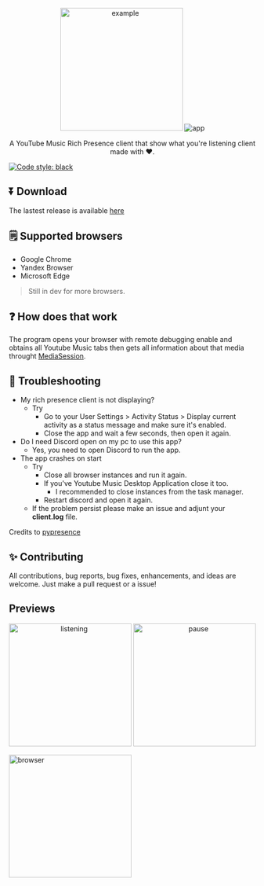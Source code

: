 <p align="center">
<img src="https://github.com/manucabral/YoutubeMusicRPC/blob/main/assets/logo.png?raw=true" width="250" title="example">
<img src="https://github.com/manucabral/YoutubeMusicRPC/blob/main/assets/app.png?raw=true" title="app">
</p>


<p align="center">
   A YouTube Music Rich Presence client that show what you're listening client made with ❤️.
</p>

[![Code style: black](https://img.shields.io/badge/code%20style-black-000000.svg)](https://github.com/psf/black)

## ⏬ Download
The lastest release is available [here](https://github.com/manucabral/YoutubeMusicRPC/releases)

## 🗒️ Supported browsers
- Google Chrome
- Yandex Browser
- Microsoft Edge
> Still in dev for more browsers.


## ❓ How does that work
The program opens your browser with remote debugging enable and obtains all Youtube Music tabs then gets all information about that media throught [MediaSession](https://developer.mozilla.org/en-US/docs/Web/API/MediaSession).

## 🔨 Troubleshooting
- My rich presence client is not displaying?
  - Try
    - Go to your User Settings > Activity Status > Display current activity as a status message and make sure it's enabled.
    - Close the app and wait a few seconds, then open it again.
- Do I need Discord open on my pc to use this app?
    - Yes, you need to open Discord to run the app.
- The app crashes on start
    - Try
        - Close all browser instances and run it again.
        - If you've Youtube Music Desktop Application close it too.
          - I recommended to close instances from the task manager.
        - Restart discord and open it again.
    - If the problem persist please make an issue and adjunt your __client.log__ file.
     

Credits to [pypresence](https://github.com/qwertyquerty/pypresence)

## ✨ Contributing
All contributions, bug reports, bug fixes, enhancements, and ideas are welcome. Just make a pull request or a issue!

## Previews
<p align="center"> 
<img src="https://github.com/manucabral/YoutubeMusicRPC/blob/main/assets/listening.png?raw=true" width="250" title="listening">
<img src="https://github.com/manucabral/YouTubeMusicRPC/blob/main/assets/pause.png?raw=true" width="250" title="pause">
</p>
<img src="https://github.com/manucabral/YouTubeMusicRPC/blob/main/assets/browser.png?raw=true" width="250" title="browser">
</p>
